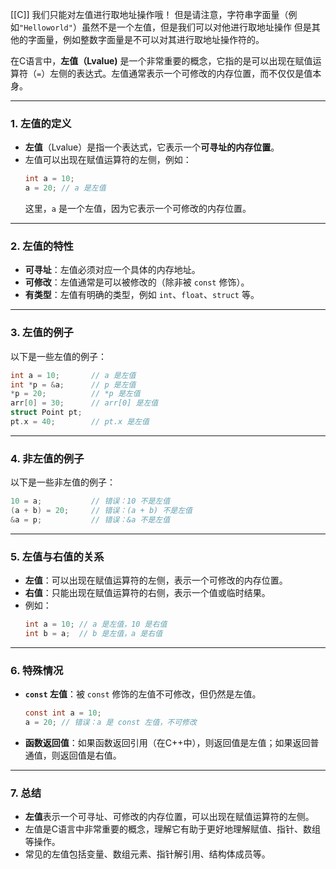[[C]]
我们只能对左值进行取地址操作哦！
但是请注意，字符串字面量（例如`"Helloworld"`）虽然不是一个左值，但是我们可以对他进行取地址操作
但是其他的字面量，例如整数字面量是不可以对其进行取地址操作符的。


在C语言中，**左值（Lvalue)** 是一个非常重要的概念，它指的是可以出现在赋值运算符（`=`）左侧的表达式。左值通常表示一个可修改的内存位置，而不仅仅是值本身。

---

### 1. **左值的定义**
- **左值**（Lvalue）是指一个表达式，它表示一个**可寻址的内存位置**。
- 左值可以出现在赋值运算符的左侧，例如：
  ```c
  int a = 10;
  a = 20; // a 是左值
  ```
  这里，`a` 是一个左值，因为它表示一个可修改的内存位置。

---

### 2. **左值的特性**
- **可寻址**：左值必须对应一个具体的内存地址。
- **可修改**：左值通常是可以被修改的（除非被 `const` 修饰）。
- **有类型**：左值有明确的类型，例如 `int`、`float`、`struct` 等。

---

### 3. **左值的例子**
以下是一些左值的例子：
```c
int a = 10;       // a 是左值
int *p = &a;      // p 是左值
*p = 20;          // *p 是左值
arr[0] = 30;      // arr[0] 是左值
struct Point pt;
pt.x = 40;        // pt.x 是左值
```

---

### 4. **非左值的例子**
以下是一些非左值的例子：
```c
10 = a;           // 错误：10 不是左值
(a + b) = 20;     // 错误：(a + b) 不是左值
&a = p;           // 错误：&a 不是左值
```

---

### 5. **左值与右值的关系**
- **左值**：可以出现在赋值运算符的左侧，表示一个可修改的内存位置。
- **右值**：只能出现在赋值运算符的右侧，表示一个值或临时结果。
- 例如：
  ```c
  int a = 10; // a 是左值，10 是右值
  int b = a;  // b 是左值，a 是右值
  ```

---

### 6. **特殊情况**
- **`const` 左值**：被 `const` 修饰的左值不可修改，但仍然是左值。
  ```c
  const int a = 10;
  a = 20; // 错误：a 是 const 左值，不可修改
  ```
- **函数返回值**：如果函数返回引用（在C++中），则返回值是左值；如果返回普通值，则返回值是右值。

---

### 7. **总结**
- **左值**表示一个可寻址、可修改的内存位置，可以出现在赋值运算符的左侧。
- 左值是C语言中非常重要的概念，理解它有助于更好地理解赋值、指针、数组等操作。
- 常见的左值包括变量、数组元素、指针解引用、结构体成员等。
